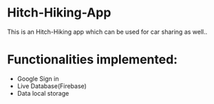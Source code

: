 # Hitch-Hiking-App
This is an Hitch-Hiking app which can be used for car sharing as well..

# Functionalities implemented:
- Google Sign in
- Live Database(Firebase)
- Data local storage
